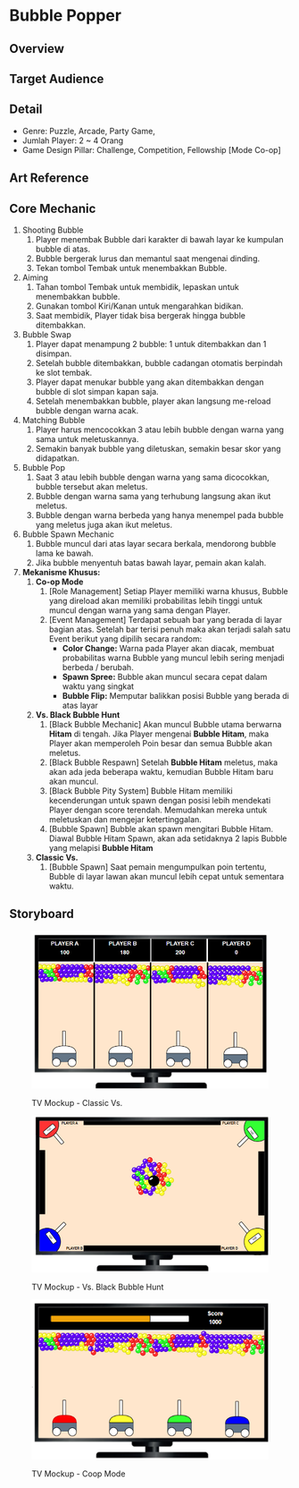 # Bubble Popper

## Overview



## Target Audience

## Detail

* Genre: Puzzle, Arcade, Party Game,&#x20;
* Jumlah Player: 2 \~ 4 Orang
* Game Design Pillar: Challenge, Competition, Fellowship \[Mode Co-op]

## Art Reference



## Core Mechanic

1. Shooting Bubble
   1. Player menembak Bubble dari karakter di bawah layar ke kumpulan bubble di atas.
   2. Bubble bergerak lurus dan memantul saat mengenai dinding.
   3. Tekan tombol Tembak untuk menembakkan Bubble.
2. Aiming&#x20;
   1. Tahan tombol Tembak untuk membidik, lepaskan untuk menembakkan bubble.
   2. Gunakan tombol Kiri/Kanan untuk mengarahkan bidikan.
   3. Saat membidik, Player tidak bisa bergerak hingga bubble ditembakkan.
3. Bubble Swap
   1. Player dapat menampung 2 bubble: 1 untuk ditembakkan dan 1 disimpan.
   2. Setelah bubble ditembakkan, bubble cadangan otomatis berpindah ke slot tembak.
   3. Player dapat menukar bubble yang akan ditembakkan dengan bubble di slot simpan kapan saja.
   4. Setelah menembakkan bubble, player akan langsung me-reload bubble dengan warna acak.
4. Matching Bubble
   1. Player harus mencocokkan 3 atau lebih bubble dengan warna yang sama untuk meletuskannya.
   2. Semakin banyak bubble yang diletuskan, semakin besar skor yang didapatkan.
5. Bubble Pop
   1. Saat 3 atau lebih bubble dengan warna yang sama dicocokkan, bubble tersebut akan meletus.
   2. Bubble dengan warna sama yang terhubung langsung akan ikut meletus.
   3. Bubble dengan warna berbeda yang hanya menempel pada bubble yang meletus juga akan ikut meletus.
6. Bubble Spawn Mechanic
   1. Bubble muncul dari atas layar secara berkala, mendorong bubble lama ke bawah.
   2. Jika bubble menyentuh batas bawah layar, pemain akan kalah.
7. **Mekanisme Khusus:**&#x20;
   1. **Co-op Mode**
      1. \[Role Management] Setiap Player memiliki warna khusus, Bubble yang direload akan memiliki probabilitas lebih tinggi untuk muncul dengan warna yang sama dengan Player.
      2. \[Event Management] Terdapat sebuah bar yang berada di layar bagian atas. Setelah bar terisi penuh maka akan terjadi salah satu Event berikut yang dipilih secara random:
         * **Color Change:** Warna pada Player akan diacak, membuat probabilitas warna Bubble yang muncul lebih sering menjadi berbeda / berubah.
         * **Spawn Spree:** Bubble akan muncul secara cepat dalam waktu yang singkat
         * **Bubble Flip:** Memputar balikkan posisi Bubble yang berada di atas layar&#x20;
   2. **Vs. Black Bubble Hunt**
      1. \[Black Bubble Mechanic] Akan muncul Bubble utama berwarna **Hitam** di tengah. Jika Player mengenai **Bubble Hitam**, maka Player akan memperoleh Poin besar dan semua Bubble akan meletus.
      2. \[Black Bubble Respawn] Setelah **Bubble Hitam** meletus, maka akan ada jeda beberapa waktu, kemudian Bubble Hitam baru akan muncul.
      3. \[Black Bubble Pity System] Bubble Hitam memiliki kecenderungan untuk spawn dengan posisi lebih mendekati Player dengan score terendah. Memudahkan mereka untuk meletuskan dan mengejar ketertinggalan.
      4. \[Bubble Spawn] Bubble akan spawn mengitari Bubble Hitam. Diawal Bubble Hitam Spawn, akan ada setidaknya 2 lapis Bubble yang melapisi **Bubble Hitam**
   3. **Classic Vs.**&#x20;
      1. \[Bubble Spawn] Saat pemain mengumpulkan poin tertentu, Bubble di layar lawan akan muncul lebih cepat untuk sementara waktu.

## Storyboard

<figure><img src=".gitbook/assets/image (31).png" alt=""><figcaption><p>TV Mockup - Classic Vs.</p></figcaption></figure>

<figure><img src=".gitbook/assets/image.png" alt=""><figcaption><p>TV Mockup - Vs. Black Bubble Hunt</p></figcaption></figure>

<figure><img src=".gitbook/assets/image (1) (1).png" alt=""><figcaption><p>TV Mockup - Coop Mode</p></figcaption></figure>

